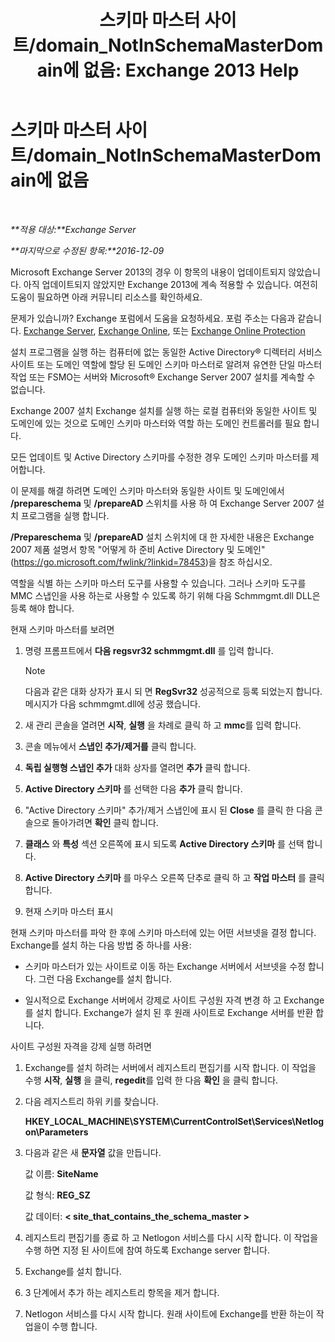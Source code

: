﻿---
title: '스키마 마스터 사이트/domain_NotInSchemaMasterDomain에 없음: Exchange 2013 Help'
TOCTitle: 스키마 마스터 사이트/domain_NotInSchemaMasterDomain에 없음
ms:assetid: 5e44eb33-4c30-4c3d-ba68-5c30bef1731f
ms:mtpsurl: https://technet.microsoft.com/ko-kr/library/ms.exch.setupreadiness.notinschemamasterdomain(v=EXCHG.150)
ms:contentKeyID: 50483216
ms.date: 05/22/2018
mtps_version: v=EXCHG.150
ms.translationtype: MT
---

# 스키마 마스터 사이트/domain\_NotInSchemaMasterDomain에 없음

 

_**적용 대상:**Exchange Server_

_**마지막으로 수정된 항목:**2016-12-09_

Microsoft Exchange Server 2013의 경우 이 항목의 내용이 업데이트되지 않았습니다. 아직 업데이트되지 않았지만 Exchange 2013에 계속 적용할 수 있습니다. 여전히 도움이 필요하면 아래 커뮤니티 리소스를 확인하세요.

문제가 있습니까? Exchange 포럼에서 도움을 요청하세요. 포럼 주소는 다음과 같습니다. [Exchange Server](https://go.microsoft.com/fwlink/p/?linkid=60612), [Exchange Online](https://go.microsoft.com/fwlink/p/?linkid=267542), 또는 [Exchange Online Protection](https://go.microsoft.com/fwlink/p/?linkid=285351)

설치 프로그램을 실행 하는 컴퓨터에 없는 동일한 Active Directory® 디렉터리 서비스 사이트 또는 도메인 역할에 할당 된 도메인 스키마 마스터로 알려져 유연한 단일 마스터 작업 또는 FSMO는 서버와 Microsoft® Exchange Server 2007 설치를 계속할 수 없습니다.

Exchange 2007 설치 Exchange 설치를 실행 하는 로컬 컴퓨터와 동일한 사이트 및 도메인에 있는 것으로 도메인 스키마 마스터와 역할 하는 도메인 컨트롤러를 필요 합니다.

모든 업데이트 및 Active Directory 스키마를 수정한 경우 도메인 스키마 마스터를 제어합니다.

이 문제를 해결 하려면 도메인 스키마 마스터와 동일한 사이트 및 도메인에서 **/prepareschema** 및 **/prepareAD** 스위치를 사용 하 여 Exchange Server 2007 설치 프로그램을 실행 합니다.

**/Prepareschema** 및 **/prepareAD** 설치 스위치에 대 한 자세한 내용은 Exchange 2007 제품 설명서 항목 "어떻게 하 준비 Active Directory 및 도메인" (<https://go.microsoft.com/fwlink/?linkid=78453>)을 참조 하십시오.

역할을 식별 하는 스키마 마스터 도구를 사용할 수 있습니다. 그러나 스키마 도구를 MMC 스냅인을 사용 하는로 사용할 수 있도록 하기 위해 다음 Schmmgmt.dll DLL은 등록 해야 합니다.

현재 스키마 마스터를 보려면

1.  명령 프롬프트에서 **다음 regsvr32 schmmgmt.dll** 를 입력 합니다.
    

    > [!NOTE]
    > 다음과 같은 대화 상자가 표시 되 면 <STRONG>RegSvr32</STRONG> 성공적으로 등록 되었는지 합니다.<BR>메시지가 다음 schmmgmt.dll에 성공 했습니다.



2.  새 관리 콘솔을 열려면 **시작**, **실행** 을 차례로 클릭 하 고 **mmc**를 입력 합니다.

3.  콘솔 메뉴에서 **스냅인 추가/제거를** 클릭 합니다.

4.  **독립 실행형 스냅인 추가** 대화 상자를 열려면 **추가** 클릭 합니다.

5.  **Active Directory 스키마** 를 선택한 다음 **추가** 클릭 합니다.

6.  "Active Directory 스키마" 추가/제거 스냅인에 표시 된 **Close** 를 클릭 한 다음 콘솔으로 돌아가려면 **확인** 클릭 합니다.

7.  **클래스** 와 **특성** 섹션 오른쪽에 표시 되도록 **Active Directory 스키마** 를 선택 합니다.

8.  **Active Directory 스키마** 를 마우스 오른쪽 단추로 클릭 하 고 **작업 마스터** 를 클릭 합니다.

9.  현재 스키마 마스터 표시

현재 스키마 마스터를 파악 한 후에 스키마 마스터에 있는 어떤 서브넷을 결정 합니다. Exchange를 설치 하는 다음 방법 중 하나를 사용:

  - 스키마 마스터가 있는 사이트로 이동 하는 Exchange 서버에서 서브넷을 수정 합니다. 그런 다음 Exchange를 설치 합니다.

  - 일시적으로 Exchange 서버에서 강제로 사이트 구성원 자격 변경 하 고 Exchange를 설치 합니다. Exchange가 설치 된 후 원래 사이트로 Exchange 서버를 반환 합니다.

사이트 구성원 자격을 강제 실행 하려면

1.  Exchange를 설치 하려는 서버에서 레지스트리 편집기를 시작 합니다. 이 작업을 수행 **시작**, **실행** 을 클릭, **regedit**를 입력 한 다음 **확인** 을 클릭 합니다.

2.  다음 레지스트리 하위 키를 찾습니다.
    
    **HKEY\_LOCAL\_MACHINE\\SYSTEM\\CurrentControlSet\\Services\\Netlogon\\Parameters**

3.  다음과 같은 새 **문자열** 값을 만듭니다.
    
    값 이름: **SiteName**
    
    값 형식: **REG\_SZ**
    
    값 데이터: **\< site\_that\_contains\_the\_schema\_master \>**

4.  레지스트리 편집기를 종료 하 고 Netlogon 서비스를 다시 시작 합니다. 이 작업을 수행 하면 지정 된 사이트에 참여 하도록 Exchange server 합니다.

5.  Exchange를 설치 합니다.

6.  3 단계에서 추가 하는 레지스트리 항목을 제거 합니다.

7.  Netlogon 서비스를 다시 시작 합니다. 원래 사이트에 Exchange를 반환 하는이 작업을이 수행 합니다.

